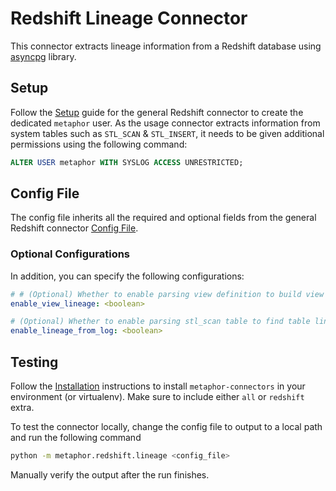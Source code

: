 # Redshift Lineage Connector

This connector extracts lineage information from a Redshift database using [asyncpg](https://github.com/MagicStack/asyncpg) library.

## Setup

Follow the [Setup](../README.md#Setup) guide for the general Redshift connector to create the dedicated `metaphor` user. As the usage connector extracts information from system tables such as `STL_SCAN` & `STL_INSERT`, it needs to be given additional permissions using the following command:

```sql
ALTER USER metaphor WITH SYSLOG ACCESS UNRESTRICTED;
```

## Config File

The config file inherits all the required and optional fields from the general Redshift connector [Config File](../README.md#config-file).

### Optional Configurations

In addition, you can specify the following configurations:

```yaml
# # (Optional) Whether to enable parsing view definition to build view lineage, default True
enable_view_lineage: <boolean>

# (Optional) Whether to enable parsing stl_scan table to find table lineage information, default True
enable_lineage_from_log: <boolean>
```

## Testing

Follow the [Installation](../../README.md) instructions to install `metaphor-connectors` in your environment (or virtualenv). Make sure to include either `all` or `redshift` extra.

To test the connector locally, change the config file to output to a local path and run the following command

```bash
python -m metaphor.redshift.lineage <config_file>
```

Manually verify the output after the run finishes.
